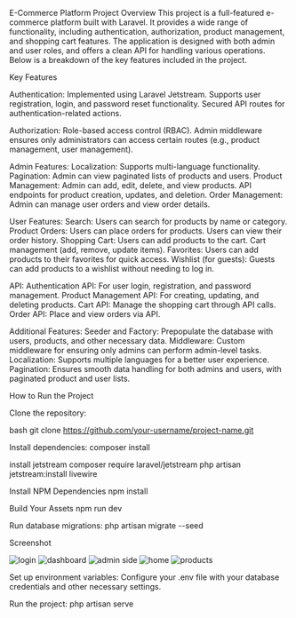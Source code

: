E-Commerce Platform
Project Overview
This project is a full-featured e-commerce platform built with Laravel. It provides a wide range of functionality, including authentication, authorization, product management, and shopping cart features. The application is designed with both admin and user roles, and offers a clean API for handling various operations. Below is a breakdown of the key features included in the project.

Key Features

Authentication:
Implemented using Laravel Jetstream.
Supports user registration, login, and password reset functionality.
Secured API routes for authentication-related actions.

Authorization:
Role-based access control (RBAC).
Admin middleware ensures only administrators can access certain routes (e.g., product management, user management).

Admin Features:
Localization: Supports multi-language functionality.
Pagination: Admin can view paginated lists of products and users.
Product Management:
Admin can add, edit, delete, and view products.
API endpoints for product creation, updates, and deletion.
Order Management: Admin can manage user orders and view order details.

User Features:
Search: Users can search for products by name or category.
Product Orders:
Users can place orders for products.
Users can view their order history.
Shopping Cart:
Users can add products to the cart.
Cart management (add, remove, update items).
Favorites:
Users can add products to their favorites for quick access.
Wishlist (for guests):
Guests can add products to a wishlist without needing to log in.

API:
Authentication API: For user login, registration, and password management.
Product Management API: For creating, updating, and deleting products.
Cart API: Manage the shopping cart through API calls.
Order API: Place and view orders via API.

Additional Features:
Seeder and Factory: Prepopulate the database with users, products, and other necessary data.
Middleware: Custom middleware for ensuring only admins can perform admin-level tasks.
Localization: Supports multiple languages for a better user experience.
Pagination: Ensures smooth data handling for both admins and users, with paginated product and user lists.

How to Run the Project

Clone the repository:

bash
git clone https://github.com/your-username/project-name.git

Install dependencies:
composer install

install jetstream
composer require laravel/jetstream
php artisan jetstream:install livewire

Install NPM Dependencies
npm install

Build Your Assets
npm run dev

Run database migrations:
php artisan migrate --seed

Screenshot

![login](https://github.com/user-attachments/assets/b5aaa6e9-9bf2-473c-93b5-d3b4fdd79f0c)
![dashboard](https://github.com/user-attachments/assets/238607bf-4183-4a90-a70a-154fa8c1d244)
![admin side](https://github.com/user-attachments/assets/311479e3-64bc-48e7-a91f-1e0f71d80627)
![home](https://github.com/user-attachments/assets/00b540e6-14ff-4a81-8188-b425d2ca9379)
![products](https://github.com/user-attachments/assets/508ea3dd-9b38-4832-95a9-f057b63ae3a9)

Set up environment variables:
Configure your .env file with your database credentials and other necessary settings.

Run the project:
php artisan serve

